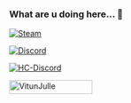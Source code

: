 ### What are u doing here... 👋

<p align="left">
    <a href="https://steamcommunity.com/id/vitunjulle" target="blank_">
      <img alt="Steam" src="https://img.shields.io/badge/Steam-VitunJulle-081a2a?style=for-the-badge&logo=steam&logoColor=000&logoWidth=25?color=000">
   </a>
</p>
<p align="left">
    <a href="https://discordapp.com/users/298494111739281409" target="blank_">
        <img alt="Discord" src="https://img.shields.io/badge/Discord-julle%231337-081a2a?style=for-the-badge&logo=discord&logoColor=000&logoWidth=20?color=000">
    </a>

</p>

<p align="left">
    <a href="https://discord.gg/hellcityrp" target="blank_">
        <img alt="HC-Discord" src="https://img.shields.io/discord/423048662206119937?color=081a2a&label=HELLCITY&logo=discord&logoColor=000&style=for-the-badge" />
   </a>
</p>

<div align="left">
    <img width="150" height="25" src="https://komarev.com/ghpvc/?username=VitunJulle&style=for-the-badge&color=081a2a" alt="VitunJulle" />
</div>
